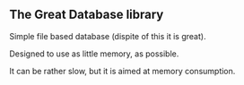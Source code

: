 ## The Great Database library
Simple file based database (dispite of this it is great). 

Designed to use as little memory, as possible.

It can be rather slow, but it is aimed at memory consumption.
